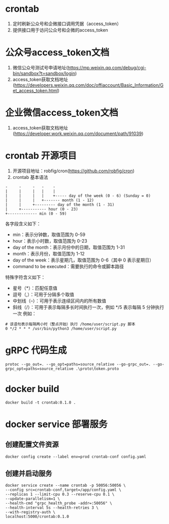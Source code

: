# crontab
1. 定时刷新公众号和企微接口调用凭据（access_token）
2. 提供接口用于访问公众号和企微的access_token

# 公众号access_token文档
1. 微信公众号测试号申请地址(https://mp.weixin.qq.com/debug/cgi-bin/sandbox?t=sandbox/login)
2. access_token获取文档地址(https://developers.weixin.qq.com/doc/offiaccount/Basic_Information/Get_access_token.html)

# 企业微信access_token文档
1. access_token获取文档地址(https://developer.work.weixin.qq.com/document/path/91039)

# crontab 开源项目
1. 开源项目地址：robfig/cron(https://github.com/robfig/cron)
2. crontab 基本语法
```
-     -     -   -    -
|     |     |   |    |
|     |     |   |    +----- day of the week (0 - 6) (Sunday = 0)
|     |     |   +------- month (1 - 12)
|     |     +--------- day of the month (1 - 31)
|     +----------- hour (0 - 23)
+------------- min (0 - 59)
```

各字段含义如下：
- min：表示分钟数，取值范围为 0-59
- hour：表示小时数，取值范围为 0-23
- day of the month：表示月份中的日期，取值范围为 1-31
- month：表示月份，取值范围为 1-12
- day of the week：表示星期几，取值范围为 0-6（其中 0 表示星期日）
- command to be executed：需要执行的命令或脚本路径

特殊字符含义如下：
- 星号（*）：匹配任意值
- 逗号（,）：可用于分隔多个取值
- 中划线（–）：可用于表示连续区间内的所有数值
- 斜线（/）：可用于表示每隔多长时间执行一次，例如 */5 表示每隔 5 分钟执行一次
例如：
```
# 该语句表示每隔两小时（整点开始）执行 /home/user/script.py 脚本
0 */2 * * * /usr/bin/python3 /home/user/script.py
```

# gRPC 代码生成
```
protoc --go_out=. --go_opt=paths=source_relative --go-grpc_out=. --go-grpc_opt=paths=source_relative .\proto\token.proto
```

# docker build
```
docker build -t crontab:0.1.0 .
```

# docker service 部署服务

## 创建配置文件资源
```
docker config create --label env=prod crontab-conf config.yaml
```

## 创建并启动服务
```
docker service create --name crontab -p 50056:50056 \
--config src=crontab-conf,target=/app/config.yaml \
--replicas 1 --limit-cpu 0.3 --reserve-cpu 0.1 \
--update-parallelism=1 \
--health-cmd "grpc_health_probe -addr=:50056" \
--health-interval 5s --health-retries 3 \
--with-registry-auth \
localhost:5000/crontab:0.1.0
```
